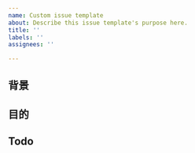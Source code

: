 ```yaml
---
name: Custom issue template
about: Describe this issue template's purpose here.
title: ''
labels: ''
assignees: ''

---
```


## 背景

## 目的

## Todo
